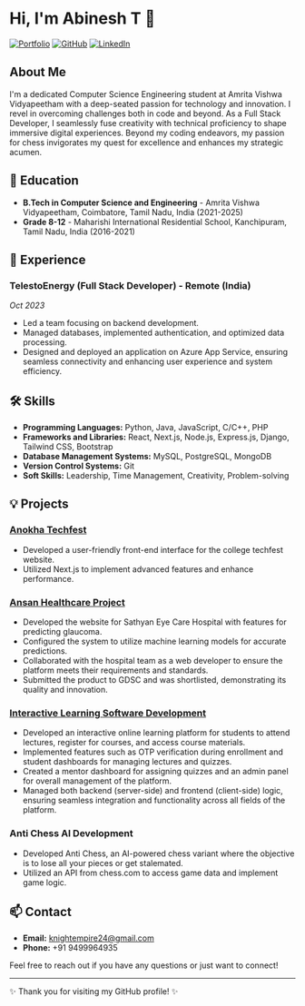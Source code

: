 # Hi, I'm Abinesh T 👋

[![Portfolio](https://img.shields.io/badge/Portfolio-knightempire.github.io-blue)](https://knightempire.github.io/abi-portfolio/)
[![GitHub](https://img.shields.io/badge/GitHub-knightempire-lightgrey)](https://github.com/knightempire)
[![LinkedIn](https://img.shields.io/badge/LinkedIn-Connect-blue)](https://www.linkedin.com/in/abinesh-t/)

## About Me

I'm a dedicated Computer Science Engineering student at Amrita Vishwa Vidyapeetham with a deep-seated passion for technology and innovation. I revel in overcoming challenges both in code and beyond. As a Full Stack Developer, I seamlessly fuse creativity with technical proficiency to shape immersive digital experiences. Beyond my coding endeavors, my passion for chess invigorates my quest for excellence and enhances my strategic acumen.

## 🌱 Education

- **B.Tech in Computer Science and Engineering** - Amrita Vishwa Vidyapeetham, Coimbatore, Tamil Nadu, India (2021-2025)
- **Grade 8-12** - Maharishi International Residential School, Kanchipuram, Tamil Nadu, India (2016-2021)

## 💼 Experience

### TelestoEnergy (Full Stack Developer) - Remote (India)
*Oct 2023*

- Led a team focusing on backend development.
- Managed databases, implemented authentication, and optimized data processing.
- Designed and deployed an application on Azure App Service, ensuring seamless connectivity and enhancing user experience and system efficiency.

## 🛠 Skills

- **Programming Languages:** Python, Java, JavaScript, C/C++, PHP
- **Frameworks and Libraries:** React, Next.js, Node.js, Express.js, Django, Tailwind CSS, Bootstrap
- **Database Management Systems:** MySQL, PostgreSQL, MongoDB
- **Version Control Systems:** Git
- **Soft Skills:** Leadership, Time Management, Creativity, Problem-solving

## 💡 Projects

### [Anokha Techfest](https://anokha.amrita.edu/)
- Developed a user-friendly front-end interface for the college techfest website.
- Utilized Next.js to implement advanced features and enhance performance.

### [Ansan Healthcare Project](https://ansan.cb.amrita.edu/)
- Developed the website for Sathyan Eye Care Hospital with features for predicting glaucoma.
- Configured the system to utilize machine learning models for accurate predictions.
- Collaborated with the hospital team as a web developer to ensure the platform meets their requirements and standards.
- Submitted the product to GDSC and was shortlisted, demonstrating its quality and innovation.

### [Interactive Learning Software Development](https://eduwell.onrender.com/)
- Developed an interactive online learning platform for students to attend lectures, register for courses, and access course materials.
- Implemented features such as OTP verification during enrollment and student dashboards for managing lectures and quizzes.
- Created a mentor dashboard for assigning quizzes and an admin panel for overall management of the platform.
- Managed both backend (server-side) and frontend (client-side) logic, ensuring seamless integration and functionality across all fields of the platform.

### Anti Chess AI Development
- Developed Anti Chess, an AI-powered chess variant where the objective is to lose all your pieces or get stalemated.
- Utilized an API from chess.com to access game data and implement game logic.

## 📫 Contact

- **Email:** [knightempire24@gmail.com](mailto:knightempire24@gmail.com)
- **Phone:** +91 9499964935

Feel free to reach out if you have any questions or just want to connect!

---

✨ Thank you for visiting my GitHub profile! ✨
